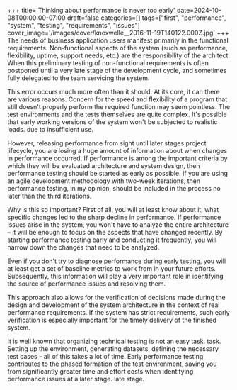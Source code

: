 +++
title='Thinking about performance is never too early'
date=2024-10-08T00:00:00-07:00
draft=false
categories=[]
tags=["first", "performance", "system", "testing", "requirements", "issues"]
cover_image='/images/cover/knoxwelle__2016-11-19T140122.000Z.jpg'
+++
The needs of business application users manifest primarily
in the functional requirements. Non-functional aspects of the system (such as performance, flexibility, uptime, support needs, etc.) are the responsibility of the architect. When
this preliminary testing of non-functional requirements is often postponed until a very late stage of the development cycle, and sometimes
fully delegated to the team servicing the system.

This error occurs much more often than it should. At its core, it can
there are various reasons. Concern for the speed and flexibility of a program that still doesn't properly perform the required function may seem pointless. The test environments and the tests themselves are quite complex. It's possible that early working versions of the system won't be subjected to realistic loads.
due to insufficient use.

However, releasing performance from sight until later stages
project lifecycle, you are losing a huge amount of information
about when changes in performance occurred. If performance is among the important criteria by which they will be evaluated
architecture and system design, then performance testing should be started as early as possible. If you are using an agile development methodology with two-week iterations, then performance testing, in my opinion, should be included in the process no later than the third
iterations.

Why is this so important? First of all, you will at least know about it,
what specific changes led to the sharp decline in performance.
If performance issues arise in the system, you won't have to analyze the entire architecture – it will be enough to focus on the aspects that have changed recently. By starting performance testing early and conducting it frequently, you will narrow down the changes that need to be analyzed.

Even if you don't try to diagnose performance during early testing, you will at least get a set of baseline metrics to work from in your future efforts. Subsequently, this information will play a very important role in identifying the source of performance issues and resolving them.

This approach also allows for the verification of decisions made during the design and development of the system architecture in the context of real performance requirements. If the system has strict requirements, such early verification is especially important for the timely delivery of the finished system.

It is well known that organizing technical testing is not an easy task.
task. Setting up the environment, generating datasets, defining the necessary test cases – all of this takes a lot of time.
Early performance testing contributes to the phased formation of the test environment, saving you from significantly greater time and effort costs when identifying performance issues at a later stage.
late stage.